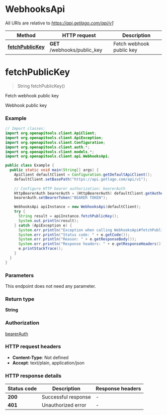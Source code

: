 # WebhooksApi

All URIs are relative to *https://api.getlago.com/api/v1*

| Method | HTTP request | Description |
|------------- | ------------- | -------------|
| [**fetchPublicKey**](WebhooksApi.md#fetchPublicKey) | **GET** /webhooks/public_key | Fetch webhook public key |


<a id="fetchPublicKey"></a>
# **fetchPublicKey**
> String fetchPublicKey()

Fetch webhook public key

Webhook public key

### Example
```java
// Import classes:
import org.openapitools.client.ApiClient;
import org.openapitools.client.ApiException;
import org.openapitools.client.Configuration;
import org.openapitools.client.auth.*;
import org.openapitools.client.models.*;
import org.openapitools.client.api.WebhooksApi;

public class Example {
  public static void main(String[] args) {
    ApiClient defaultClient = Configuration.getDefaultApiClient();
    defaultClient.setBasePath("https://api.getlago.com/api/v1");
    
    // Configure HTTP bearer authorization: bearerAuth
    HttpBearerAuth bearerAuth = (HttpBearerAuth) defaultClient.getAuthentication("bearerAuth");
    bearerAuth.setBearerToken("BEARER TOKEN");

    WebhooksApi apiInstance = new WebhooksApi(defaultClient);
    try {
      String result = apiInstance.fetchPublicKey();
      System.out.println(result);
    } catch (ApiException e) {
      System.err.println("Exception when calling WebhooksApi#fetchPublicKey");
      System.err.println("Status code: " + e.getCode());
      System.err.println("Reason: " + e.getResponseBody());
      System.err.println("Response headers: " + e.getResponseHeaders());
      e.printStackTrace();
    }
  }
}
```

### Parameters
This endpoint does not need any parameter.

### Return type

**String**

### Authorization

[bearerAuth](../README.md#bearerAuth)

### HTTP request headers

 - **Content-Type**: Not defined
 - **Accept**: text/plain, application/json

### HTTP response details
| Status code | Description | Response headers |
|-------------|-------------|------------------|
| **200** | Successful response |  -  |
| **401** | Unauthorized error |  -  |

